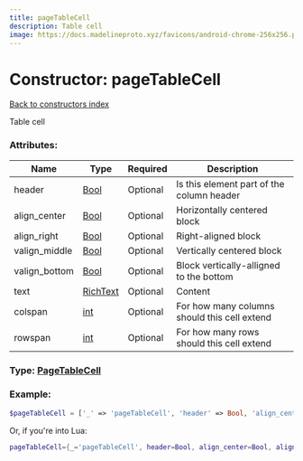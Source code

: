 ```yaml
---
title: pageTableCell
description: Table cell
image: https://docs.madelineproto.xyz/favicons/android-chrome-256x256.png
---
```

# Constructor: pageTableCell  
[Back to constructors index](index.md)



Table cell

### Attributes:

| Name     |    Type       | Required | Description |
|----------|---------------|----------|-------------|
|header|[Bool](../types/Bool.md) | Optional|Is this element part of the column header|
|align\_center|[Bool](../types/Bool.md) | Optional|Horizontally centered block|
|align\_right|[Bool](../types/Bool.md) | Optional|Right-aligned block|
|valign\_middle|[Bool](../types/Bool.md) | Optional|Vertically centered block|
|valign\_bottom|[Bool](../types/Bool.md) | Optional|Block vertically-alligned to the bottom|
|text|[RichText](../types/RichText.md) | Optional|Content|
|colspan|[int](../types/int.md) | Optional|For how many columns should this cell extend|
|rowspan|[int](../types/int.md) | Optional|For how many rows should this cell extend|



### Type: [PageTableCell](../types/PageTableCell.md)


### Example:

```php
$pageTableCell = ['_' => 'pageTableCell', 'header' => Bool, 'align_center' => Bool, 'align_right' => Bool, 'valign_middle' => Bool, 'valign_bottom' => Bool, 'text' => RichText, 'colspan' => int, 'rowspan' => int];
```  


Or, if you're into Lua:

```lua
pageTableCell={_='pageTableCell', header=Bool, align_center=Bool, align_right=Bool, valign_middle=Bool, valign_bottom=Bool, text=RichText, colspan=int, rowspan=int}

```


